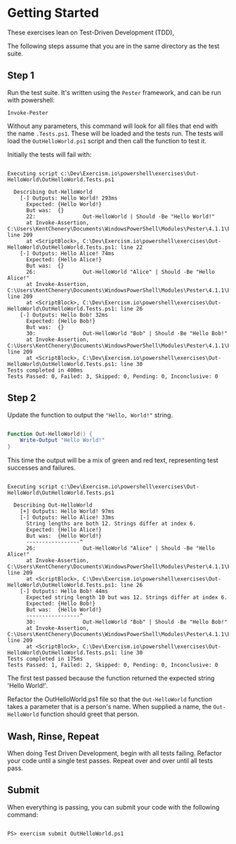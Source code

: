 # Getting Started

These exercises lean on Test-Driven Development (TDD),

The following steps assume that you are in the same directory as the test
suite.

## Step 1

Run the test suite. It's written using the `Pester` framework, and can be
run with powershell:

    Invoke-Pester

Without any parameters, this command will look for all files that end with the name `.Tests.ps1`.  These will be loaded and the tests run.  The tests will load the `OutHelloWorld.ps1` script and then call the function to test it.

Initially the tests will fail with:

```

Executing script c:\Dev\Exercism.io\powershell\exercises\Out-HelloWorld\OutHelloWorld.Tests.ps1

  Describing Out-HelloWorld
    [-] Outputs: Hello World! 293ms
      Expected: {Hello World!}
      But was:  {}
      22:               Out-HelloWorld | Should -Be "Hello World!"
      at Invoke-Assertion, C:\Users\KentChenery\Documents\WindowsPowerShell\Modules\Pester\4.1.1\Functions\Assertions\Should.ps1: line 209
      at <ScriptBlock>, C:\Dev\Exercism.io\powershell\exercises\Out-HelloWorld\OutHelloWorld.Tests.ps1: line 22
    [-] Outputs: Hello Alice! 74ms
      Expected: {Hello Alice!}
      But was:  {}
      26:               Out-HelloWorld "Alice" | Should -Be "Hello Alice!"
      at Invoke-Assertion, C:\Users\KentChenery\Documents\WindowsPowerShell\Modules\Pester\4.1.1\Functions\Assertions\Should.ps1: line 209
      at <ScriptBlock>, C:\Dev\Exercism.io\powershell\exercises\Out-HelloWorld\OutHelloWorld.Tests.ps1: line 26
    [-] Outputs: Hello Bob! 32ms
      Expected: {Hello Bob!}
      But was:  {}
      30:               Out-HelloWorld "Bob" | Should -Be "Hello Bob!"
      at Invoke-Assertion, C:\Users\KentChenery\Documents\WindowsPowerShell\Modules\Pester\4.1.1\Functions\Assertions\Should.ps1: line 209
      at <ScriptBlock>, C:\Dev\Exercism.io\powershell\exercises\Out-HelloWorld\OutHelloWorld.Tests.ps1: line 30
Tests completed in 400ms
Tests Passed: 0, Failed: 3, Skipped: 0, Pending: 0, Inconclusive: 0

```

## Step 2

Update the function to output the `"Hello, World!"` string.

``` PowerShell

Function Out-HelloWorld() {
    Write-Output "Hello World!"
}

```

This time the output will be a mix of green and red text, representing test successes and failures.

```

Executing script c:\Dev\Exercism.io\powershell\exercises\Out-HelloWorld\OutHelloWorld.Tests.ps1

  Describing Out-HelloWorld
    [+] Outputs: Hello World! 97ms
    [-] Outputs: Hello Alice! 33ms
      String lengths are both 12. Strings differ at index 6.
      Expected: {Hello Alice!}
      But was:  {Hello World!}
      -----------------^
      26:               Out-HelloWorld "Alice" | Should -Be "Hello Alice!"
      at Invoke-Assertion, C:\Users\KentChenery\Documents\WindowsPowerShell\Modules\Pester\4.1.1\Functions\Assertions\Should.ps1: line 209
      at <ScriptBlock>, C:\Dev\Exercism.io\powershell\exercises\Out-HelloWorld\OutHelloWorld.Tests.ps1: line 26
    [-] Outputs: Hello Bob! 44ms
      Expected string length 10 but was 12. Strings differ at index 6.
      Expected: {Hello Bob!}
      But was:  {Hello World!}
      -----------------^
      30:               Out-HelloWorld "Bob" | Should -Be "Hello Bob!"
      at Invoke-Assertion, C:\Users\KentChenery\Documents\WindowsPowerShell\Modules\Pester\4.1.1\Functions\Assertions\Should.ps1: line 209
      at <ScriptBlock>, C:\Dev\Exercism.io\powershell\exercises\Out-HelloWorld\OutHelloWorld.Tests.ps1: line 30
Tests completed in 175ms
Tests Passed: 1, Failed: 2, Skipped: 0, Pending: 0, Inconclusive: 0

```

The first test passed because the function returned the expected string 'Hello World!'.

Refactor the OutHelloWorld.ps1 file so that the `Out-HelloWorld` function takes a parameter that is a person's name.  When supplied a name, the `Out-HelloWorld` function should greet that person.

## Wash, Rinse, Repeat

When doing Test Driven Development, begin with all tests failing.
Refactor your code until a single test passes. Repeat over and over until all tests pass.


## Submit

When everything is passing, you can submit your code with the following
command:

``` 

PS> exercism submit OutHelloWorld.ps1

```